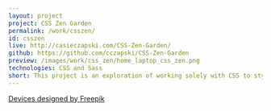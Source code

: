 ```yaml
---
layout: project
project: CSS Zen Garden
permalink: /work/csszen/
id: csszen
live: http://casieczapski.com/CSS-Zen-Garden/
github: https://github.com/cczapski/CSS-Zen-Garden
preview: /images/work/css_zen/home_laptop_css_zen.png
technologies: CSS and Sass
short: This project is an exploration of working solely with CSS to style a webpage and the design is inspired by the De Stijl movement of the early 1900's. You can view the original CSS Zen Garden website <a href="http://www.csszengarden.com/">here</a>.
---
```





<a class="credit" href='http://www.freepik.com/free-vector/screens-collection-free-vector_713789.htm'>Devices designed by Freepik</a>